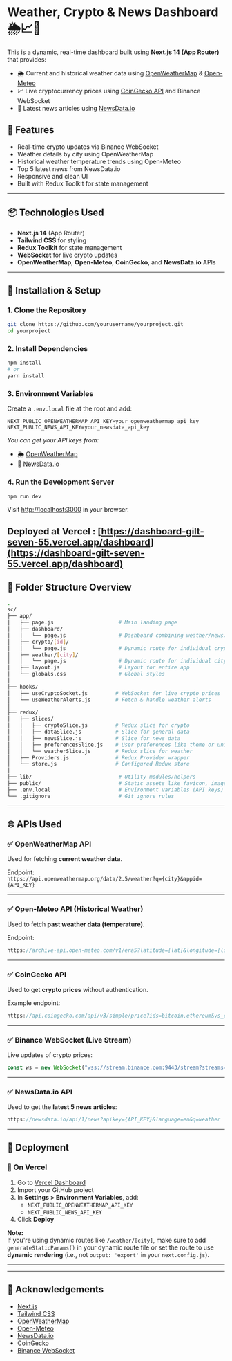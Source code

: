 # Weather, Crypto & News Dashboard 🌦️📈📰

This is a dynamic, real-time dashboard built using **Next.js 14 (App Router)** that provides:

- 🌦️ Current and historical weather data using [OpenWeatherMap](https://openweathermap.org/api) & [Open-Meteo](https://open-meteo.com/)
- 📈 Live cryptocurrency prices using [CoinGecko API](https://www.coingecko.com/en/api) and Binance WebSocket
- 📰 Latest news articles using [NewsData.io](https://newsdata.io/)

## 🚀 Features

- Real-time crypto updates via Binance WebSocket
- Weather details by city using OpenWeatherMap
- Historical weather temperature trends using Open-Meteo
- Top 5 latest news from NewsData.io
- Responsive and clean UI
- Built with Redux Toolkit for state management

---

## 📦 Technologies Used

- **Next.js 14** (App Router)
- **Tailwind CSS** for styling
- **Redux Toolkit** for state management
- **WebSocket** for live crypto updates
- **OpenWeatherMap**, **Open-Meteo**, **CoinGecko**, and **NewsData.io** APIs

---

## 🔧 Installation & Setup

### 1. Clone the Repository

```bash
git clone https://github.com/yourusername/yourproject.git
cd yourproject
```

### 2. Install Dependencies

```bash
npm install
# or
yarn install
```

### 3. Environment Variables

Create a `.env.local` file at the root and add:

```env
NEXT_PUBLIC_OPENWEATHERMAP_API_KEY=your_openweathermap_api_key
NEXT_PUBLIC_NEWS_API_KEY=your_newsdata_api_key
```


_You can get your API keys from:_

- 🌦️ [OpenWeatherMap](https://openweathermap.org/api)
- 📰 [NewsData.io](https://newsdata.io/)

### 4. Run the Development Server

```bash
npm run dev
```

Visit [http://localhost:3000](http://localhost:3000) in your browser.

Deployed at Vercel : [https://dashboard-gilt-seven-55.vercel.app/dashboard](https://dashboard-gilt-seven-55.vercel.app/dashboard) 
---

## 📂 Folder Structure Overview

```bash
.
sc/
├── app/
│   ├── page.js                     # Main landing page
│   ├── dashboard/
│   │   └── page.js                 # Dashboard combining weather/news/crypto
│   ├── crypto/[id]/
│   │   └── page.js                 # Dynamic route for individual crypto details
│   ├── weather/[city]/
│   │   └── page.js                 # Dynamic route for individual city weather
│   ├── layout.js                   # Layout for entire app
│   └── globals.css                 # Global styles
│
├── hooks/
│   ├── useCryptoSocket.js         # WebSocket for live crypto prices
│   └── useWeatherAlerts.js        # Fetch & handle weather alerts
│
├── redux/
│   ├── slices/
│   │   ├── cryptoSlice.js         # Redux slice for crypto
│   │   ├── dataSlice.js           # Slice for general data
│   │   ├── newsSlice.js           # Slice for news data
│   │   ├── preferencesSlice.js    # User preferences like theme or units
│   │   └── weatherSlice.js        # Redux slice for weather
│   ├── Providers.js               # Redux Provider wrapper
│   └── store.js                   # Configured Redux store
│
├── lib/                            # Utility modules/helpers
├── public/                         # Static assets like favicon, images
├── .env.local                      # Environment variables (API keys)
└── .gitignore                      # Git ignore rules

```

---

## 🌐 APIs Used

### ✅ OpenWeatherMap API

Used for fetching **current weather data**.

Endpoint:  
`https://api.openweathermap.org/data/2.5/weather?q={city}&appid={API_KEY}`

---

### ✅ Open-Meteo API (Historical Weather)

Used to fetch **past weather data (temperature)**.

Endpoint:
```js
https://archive-api.open-meteo.com/v1/era5?latitude={lat}&longitude={lon}&start_date={YYYY-MM-DD}&end_date={YYYY-MM-DD}&hourly=temperature_2m&timezone=auto
```

---

### ✅ CoinGecko API

Used to get **crypto prices** without authentication.

Example endpoint:
```js
https://api.coingecko.com/api/v3/simple/price?ids=bitcoin,ethereum&vs_currencies=usd
```

---

### ✅ Binance WebSocket (Live Stream)

Live updates of crypto prices:

```js
const ws = new WebSocket("wss://stream.binance.com:9443/stream?streams=btcusdt@trade/ethusdt@trade");
```

---

### ✅ NewsData.io API

Used to get the **latest 5 news articles**:

```js
https://newsdata.io/api/1/news?apikey={API_KEY}&language=en&q=weather
```

---

## 🚀 Deployment

### 🔧 On Vercel

1. Go to [Vercel Dashboard](https://vercel.com)
2. Import your GitHub project
3. In **Settings > Environment Variables**, add:
   - `NEXT_PUBLIC_OPENWEATHERMAP_API_KEY`
   - `NEXT_PUBLIC_NEWS_API_KEY`
4. Click **Deploy**

**Note:**  
If you're using dynamic routes like `/weather/[city]`, make sure to add `generateStaticParams()` in your dynamic route file or set the route to use **dynamic rendering** (i.e., not `output: 'export'` in your `next.config.js`).

---

---

## 🙌 Acknowledgements

- [Next.js](https://nextjs.org/)
- [Tailwind CSS](https://tailwindcss.com/)
- [OpenWeatherMap](https://openweathermap.org/api)
- [Open-Meteo](https://open-meteo.com/)
- [NewsData.io](https://newsdata.io/)
- [CoinGecko](https://www.coingecko.com/en/api)
- [Binance WebSocket](https://github.com/binance/binance-spot-api-docs/blob/master/web-socket-streams.md)
